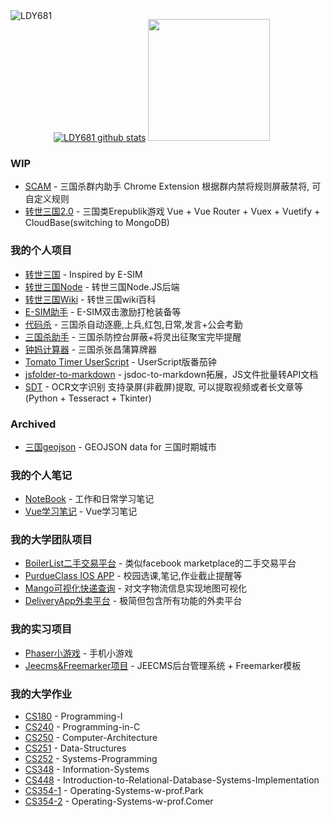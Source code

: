 

<img align="left" src="http://ww1.sinaimg.cn/large/006vZSEGgy1gh80xum1u5j304405s3zs.jpg" alt="LDY681"/>

[![LDY681 github stats](https://github-readme-stats.vercel.app/api?username=LDY681&count_private=true)](https://github.com/LDY681)
<img style="height: 195px;" src="https://github-readme-stats.vercel.app/api/top-langs/?username=LDY681&langs_count=10&layout=compact&custom_title=%22Dayu%20Liu%27s%20Most%20Used%20Languages%22" alt="">

### WIP
- [SCAM](https://github.com/suanguosha/SCAM) - 三国杀群内助手 Chrome Extension 根据群内禁将规则屏蔽禁将, 可自定义规则
- [转世三国2.0](https://github.com/LDY681/zssanguo_2.0) - 三国类Erepublik游戏 Vue + Vue Router + Vuex + Vuetify + CloudBase(switching to MongoDB)

### 我的个人项目
- [转世三国](https://github.com/LDY681/LDY681.github.io) - Inspired by E-SIM
- [转世三国Node](https://github.com/LDY681/zssanguo-cloud-node-js) - 转世三国Node.JS后端
- [转世三国Wiki](https://github.com/LDY681/wiki) - 转世三国wiki百科
- [E-SIM助手](https://github.com/LDY681/e-sim-zhushou-dev) - E-SIM双击激励打枪装备等
- [代码杀](https://github.com/LDY681/sgs_scripts) - 三国杀自动逐鹿,上兵,红包,日常,发言+公会考勤
- [三国杀助手](https://github.com/LDY681/sgs_zhushou) - 三国杀防控台屏蔽+将灵出征聚宝完毕提醒
- [钟妈计算器](https://github.com/LDY681/zhongma-calc) - 三国杀张昌蒲算牌器
- [Tomato Timer UserScript](https://github.com/LDY681/Tomato-Timer-UserScript) - UserScript版番茄钟
- [jsfolder-to-markdown](https://github.com/LDY681/jsfolder-to-markdown) - jsdoc-to-markdown拓展，JS文件批量转API文档
- [SDT](https://github.com/LDY681/Sanguosha-Decker-Tracker) - OCR文字识别 支持录屏(非截屏)提取, 可以提取视频或者长文章等 (Python + Tesseract + Tkinter)

### Archived
- [三国geojson](https://github.com/LDY681/sanguo-geojson) - GEOJSON data for 三国时期城市

### 我的个人笔记
- [NoteBook](https://github.com/LDY681/notebook) - 工作和日常学习笔记
- [Vue学习笔记](https://github.com/LDY681/vuejs-learning) - Vue学习笔记

### 我的大学团队项目
- [BoilerList二手交易平台](https://github.com/LDY681/BoilerList) - 类似facebook marketplace的二手交易平台
- [PurdueClass IOS APP](https://github.com/LDY681/PurdueClass) - 校园选课,笔记,作业截止提醒等
- [Mango可视化快递查询](https://github.com/LDY681/Mango) - 对文字物流信息实现地图可视化 
- [DeliveryApp外卖平台](https://github.com/LDY681/Delivery-app) - 极简但包含所有功能的外卖平台

### 我的实习项目
- [Phaser小游戏](https://github.com/LDY681/Phaser-Demo) - 手机小游戏
- [Jeecms&Freemarker项目]() - JEECMS后台管理系统 + Freemarker模板

### 我的大学作业
- [CS180](https://github.com/LDY681/CS-180-Programming-I) - Programming-I
- [CS240](https://github.com/LDY681/CS-240-Programming-in-C) - Programming-in-C
- [CS250](https://github.com/LDY681/CS-250-Computer-Architecture) - Computer-Architecture
- [CS251](https://github.com/LDY681/CS-251-Data-Structures) - Data-Structures
- [CS252](https://github.com/LDY681/CS-252-Systems-Programming) - Systems-Programming
- [CS348](https://github.com/LDY681/CS-348-Information-Systems) - Information-Systems
- [CS448](https://github.com/LDY681/CS-448-Introduction-to-Relational-Database-Systems-Implementation) - Introduction-to-Relational-Database-Systems-Implementation
- [CS354-1](https://github.com/LDY681/CS-354-Operating-Systems-w-prof.Park) - Operating-Systems-w-prof.Park
- [CS354-2](https://github.com/LDY681/CS-354-Operating-Systems-w-prof.Comer) - Operating-Systems-w-prof.Comer









